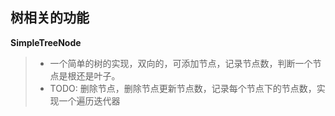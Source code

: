 ## 树相关的功能

**SimpleTreeNode**
> - 一个简单的树的实现，双向的，可添加节点，记录节点数，判断一个节点是根还是叶子。
> - TODO: 删除节点，删除节点更新节点数，记录每个节点下的节点数，实现一个遍历迭代器